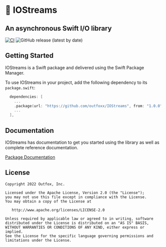 # 🚰 IOStreams

## An asynchronous Swift I/O library

[![CI](https://github.com/outfoxx/IOStreams/actions/workflows/ci.yaml/badge.svg)](https://github.com/outfoxx/IOStreams/actions/workflows/ci.yaml)
![GitHub release (latest by date)](https://img.shields.io/github/v/release/outfoxx/IOStreams)

## Getting Started

IOStreams is a Swift package and delivered using the Swift Package Manager.

To use IOStreams in your project, add the following dependency to its `package.swift`:

```swift
  dependencies: [
    ...
    .package(url: "https://github.com/outfoxx/IOStreams", from: "1.0.0"),
    ...
  ],
```

## Documentation

IOStreams has documentation to get you started using the library as well as complete reference documentation.

[Package Documentation](https://outfoxx.github.io/IOStreams/documentation/iostreams/)
  
License
--------

    Copyright 2022 Outfox, Inc.

    Licensed under the Apache License, Version 2.0 (the "License");
    you may not use this file except in compliance with the License.
    You may obtain a copy of the License at

       http://www.apache.org/licenses/LICENSE-2.0

    Unless required by applicable law or agreed to in writing, software
    distributed under the License is distributed on an "AS IS" BASIS,
    WITHOUT WARRANTIES OR CONDITIONS OF ANY KIND, either express or implied.
    See the License for the specific language governing permissions and
    limitations under the License.

